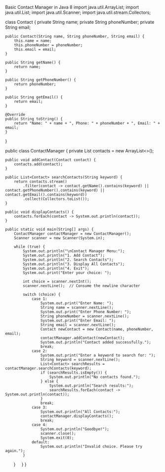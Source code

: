Basic Contact Manager in Java 8
import java.util.ArrayList;
import java.util.List;
import java.util.Scanner;
import java.util.stream.Collectors;

class Contact {
    private String name;
    private String phoneNumber;
    private String email;

    public Contact(String name, String phoneNumber, String email) {
        this.name = name;
        this.phoneNumber = phoneNumber;
        this.email = email;
    }

    public String getName() {
        return name;
    }

    public String getPhoneNumber() {
        return phoneNumber;
    }

    public String getEmail() {
        return email;
    }

    @Override
    public String toString() {
        return "Name: " + name + ", Phone: " + phoneNumber + ", Email: " + email;
    }
}

public class ContactManager {
    private List<Contact> contacts = new ArrayList<>();

    public void addContact(Contact contact) {
        contacts.add(contact);
    }

    public List<Contact> searchContacts(String keyword) {
        return contacts.stream()
            .filter(contact -> contact.getName().contains(keyword) || contact.getPhoneNumber().contains(keyword) || contact.getEmail().contains(keyword))
            .collect(Collectors.toList());
    }

    public void displayContacts() {
        contacts.forEach(contact -> System.out.println(contact));
    }

    public static void main(String[] args) {
        ContactManager contactManager = new ContactManager();
        Scanner scanner = new Scanner(System.in);

        while (true) {
            System.out.println("\nContact Manager Menu:");
            System.out.println("1. Add Contact");
            System.out.println("2. Search Contacts");
            System.out.println("3. Display All Contacts");
            System.out.println("4. Exit");
            System.out.print("Enter your choice: ");

            int choice = scanner.nextInt();
            scanner.nextLine();  // Consume the newline character

            switch (choice) {
                case 1:
                    System.out.print("Enter Name: ");
                    String name = scanner.nextLine();
                    System.out.print("Enter Phone Number: ");
                    String phoneNumber = scanner.nextLine();
                    System.out.print("Enter Email: ");
                    String email = scanner.nextLine();
                    Contact newContact = new Contact(name, phoneNumber, email);
                    contactManager.addContact(newContact);
                    System.out.println("Contact added successfully.");
                    break;
                case 2:
                    System.out.print("Enter a keyword to search for: ");
                    String keyword = scanner.nextLine();
                    List<Contact> searchResults = contactManager.searchContacts(keyword);
                    if (searchResults.isEmpty()) {
                        System.out.println("No contacts found.");
                    } else {
                        System.out.println("Search results:");
                        searchResults.forEach(contact -> System.out.println(contact));
                    }
                    break;
                case 3:
                    System.out.println("All Contacts:");
                    contactManager.displayContacts();
                    break;
                case 4:
                    System.out.println("Goodbye!");
                    scanner.close();
                    System.exit(0);
                default:
                    System.out.println("Invalid choice. Please try again.");
            }
        }
    }
}
